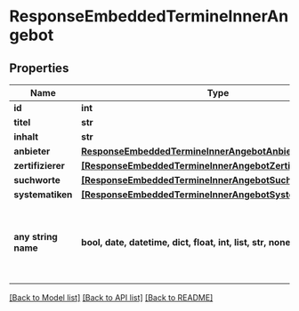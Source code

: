# ResponseEmbeddedTermineInnerAngebot


## Properties
Name | Type | Description | Notes
------------ | ------------- | ------------- | -------------
**id** | **int** |  | [optional] 
**titel** | **str** |  | [optional] 
**inhalt** | **str** |  | [optional] 
**anbieter** | [**ResponseEmbeddedTermineInnerAngebotAnbieter**](ResponseEmbeddedTermineInnerAngebotAnbieter.md) |  | [optional] 
**zertifizierer** | [**[ResponseEmbeddedTermineInnerAngebotZertifiziererInner]**](ResponseEmbeddedTermineInnerAngebotZertifiziererInner.md) |  | [optional] 
**suchworte** | [**[ResponseEmbeddedTermineInnerAngebotSuchworteInner]**](ResponseEmbeddedTermineInnerAngebotSuchworteInner.md) |  | [optional] 
**systematiken** | [**[ResponseEmbeddedTermineInnerAngebotSystematikenInner]**](ResponseEmbeddedTermineInnerAngebotSystematikenInner.md) |  | [optional] 
**any string name** | **bool, date, datetime, dict, float, int, list, str, none_type** | any string name can be used but the value must be the correct type | [optional]

[[Back to Model list]](../README.md#documentation-for-models) [[Back to API list]](../README.md#documentation-for-api-endpoints) [[Back to README]](../README.md)


